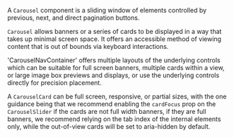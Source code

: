 A `Carousel` component is a sliding window of elements controlled by previous, next, and direct pagination buttons.

`Carousel` allows banners or a series of cards to be displayed in a way that takes up minimal screen space. It offers an accessible method of viewing content that is out of bounds via keyboard interactions.

'CarouselNavContainer' offers multiple layouts of the underlying controls which can be suitable for full screen banners, multiple cards within a view, or large image box previews and displays, or use the underlying controls directly for precision placement.

A `CarouselCard` can be full screen, responsive, or partial sizes, with the one guidance being that we recommend enabling the `cardFocus` prop on the `CarouselSlider` if the cards are not full width banners, if they are full banners, we recommend relying on the tab index of the internal elements only, while the out-of-view cards will be set to aria-hidden by default.

